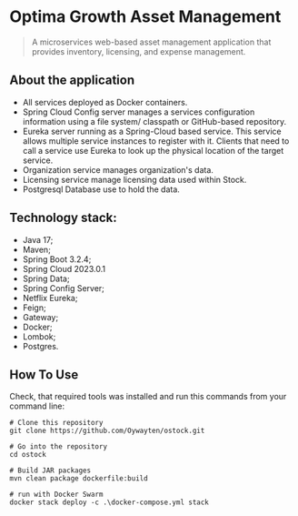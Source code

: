 # Optima Growth Asset Management

> A microservices web-based asset management application that provides inventory, licensing, and expense management.

## About the application

- All services deployed as Docker containers.
- Spring Cloud Config server manages a services configuration information using a file system/ classpath or
  GitHub-based repository.
- Eureka server running as a Spring-Cloud based service. This service allows multiple service instances to register
  with it. Clients that need to call a service use Eureka to look up the physical location of the target service.
- Organization service manages organization's data.
- Licensing service manage licensing data used within Stock.
- Postgresql Database use to hold the data.

## Technology stack:

+ Java 17;
+ Maven;
+ Spring Boot 3.2.4;
+ Spring Cloud 2023.0.1
+ Spring Data;
+ Spring Config Server;
+ Netflix Eureka;
+ Feign;
+ Gateway;
+ Docker;
+ Lombok;
+ Postgres. 

## How To Use

Check, that required tools was installed and run this commands from your command line:

```shell
# Clone this repository
git clone https://github.com/Oywayten/ostock.git
```

```shell
# Go into the repository
cd ostock
```

```shell
# Build JAR packages
mvn clean package dockerfile:build
```

```shell
# run with Docker Swarm
docker stack deploy -c .\docker-compose.yml stack
```
